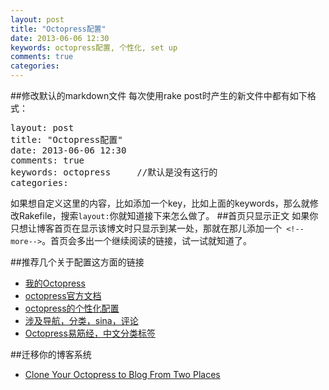 ```yaml
---
layout: post
title: "Octopress配置"
date: 2013-06-06 12:30
keywords: octopress配置, 个性化, set up
comments: true
categories: 
---
```


##修改默认的markdown文件
每次使用rake post时产生的新文件中都有如下格式：

<pre>
layout: post
title: "Octopress配置"
date: 2013-06-06 12:30
comments: true
keywords: octopress		//默认是没有这行的
categories: 
</pre>
如果想自定义这里的内容，比如添加一个key，<!--more-->比如上面的keywords，那么就修改Rakefile，搜索`layout:`你就知道接下来怎么做了。
##首页只显示正文
如果你只想让博客首页在显示该博文时只显示到某一处，那就在那儿添加一个` <!--more-->`。首页会多出一个继续阅读的链接，试一试就知道了。

##推荐几个关于配置这方面的链接

* [我的Octopress](http://www.yanjiuyanjiu.com/blog/20130402/)
* [octopress官方文档](http://octopress.org/docs/)
* [octopress的个性化配置](http://linyi.herokuapp.com/blog/config-octopress.html)
* [涉及导航，分类，sina，评论](http://whbzju.github.io/blog/2013/03/01/octopress-custom-config/)
* [Octopress易筋经，中文分类标签](http://khaos.github.io/blog/2012/12/06/using-chinese-category-tags-in-octopress/)

##迁移你的博客系统

* [Clone Your Octopress to Blog From Two Places](http://blog.zerosharp.com/clone-your-octopress-to-blog-from-two-places/)
